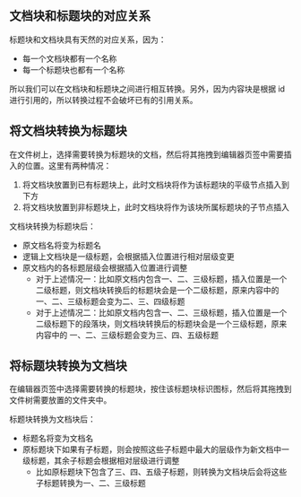 ## 文档块和标题块的对应关系

标题块和文档块具有天然的对应关系，因为：

* 每一个文档块都有一个名称
* 每一个标题块也都有一个名称

所以我们可以在文档块和标题块之间进行相互转换。另外，因为内容块是根据 id 进行引用的，所以转换过程不会破坏已有的引用关系。

## 将文档块转换为标题块

在文件树上，选择需要转换为标题块的文档，然后将其拖拽到编辑器页签中需要插入的位置。这里有两种情况：

1. 将文档块放置到已有标题块上，此时文档块将作为该标题块的平级节点插入到下方
2. 将文档块放置到非标题块上，此时文档块将作为该块所属标题块的子节点插入

文档块转换为标题块后：

* 原文档名将变为标题名
* 逻辑上文档块是一级标题，会根据插入位置进行相对层级变更
* 原文档内的各标题层级会根据插入位置进行调整
  * 对于上述情况一：比如原文档内包含一、二、三级标题，插入位置是一个二级标题，则文档块转换后的标题块会是一个二级标题，原来内容中的一、二、三级标题会变为二、三、四级标题
  * 对于上述情况二：比如原文档内包含一、二、三级标题，插入位置是一个二级标题下的段落块，则文档块转换后的标题块会是一个三级标题，原来内容中的 一、二、三级标题会变为三、四、五级标题

## 将标题块转换为文档块

在编辑器页签中选择需要转换的标题块，按住该标题块标识图标，然后将其拖拽到文件树需要放置的文件夹中。

标题块转换为文档块后：

* 标题名将变为文档名
* 原标题块下如果有子标题，则会按照这些子标题中最大的层级作为新文档中一级标题，其余子标题会根据相对层级进行调整
  * 比如原标题块下包含了三、四、五级子标题，则转换为文档块后会将这些子标题转换为一、二、三级标题
